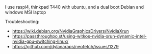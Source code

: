 I use raspi4, thinkpad T440 with ubuntu, and a dual boot Debian and windows MSI laptop


Troubleshooting:
- https://wiki.debian.org/NvidiaGraphicsDrivers/NvidiaXrun
- https://passthroughpo.st/using-witkos-nvidia-xrun-dynamic-intel-nvidia-gpu-switching-linux/
- https://github.com/dylanaraps/neofetch/issues/1279